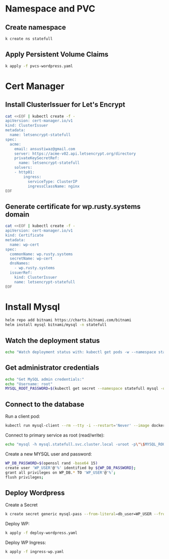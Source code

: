 # Namespace and PVC

## Create namespace
```bash
k create ns statefull
```
## Apply Persistent Volume Claims

```bash
k apply -f pvcs-wordpress.yaml
```

# Cert Manager
## Install ClusterIssuer for Let's Encrypt

```bash
cat <<EOF | kubectl create -f -
apiVersion: cert-manager.io/v1
kind: ClusterIssuer
metadata:
  name: letsencrypt-statefull
spec:
  acme:
    email: ansustiwaz@gmail.com
    server: https://acme-v02.api.letsencrypt.org/directory
    privateKeySecretRef:
      name: letsencrypt-statefull
    solvers:
    - http01:
        ingress:
          serviceType: ClusterIP
          ingressClassName: nginx
EOF
```
## Generate certificate for wp.rusty.systems domain
```bash
cat <<EOF | kubectl create -f -
apiVersion: cert-manager.io/v1
kind: Certificate
metadata:
  name: wp-cert
spec:
  commonName: wp.rusty.systems
  secretName: wp-cert
  dnsNames:
    - wp.rusty.systems
  issuerRef:
    kind: ClusterIssuer
    name: letsencrypt-statefull
EOF
```

# Install Mysql

```bash
helm repo add bitnami https://charts.bitnami.com/bitnami
helm install mysql bitnami/mysql -n statefull

```
## Watch the deployment status
```bash
echo "Watch deployment status with: kubectl get pods -w --namespace statefull"
```
## Get administrator credentials

```bash
echo "Get MySQL admin credentials:"
echo "Username: root"
MYSQL_ROOT_PASSWORD=$(kubectl get secret --namespace statefull mysql -o jsonpath="{.data.mysql-root-password}" | base64 --decode)
```
## Connect to the database
Run a client pod:
```bash
kubectl run mysql-client --rm --tty -i --restart='Never' --image docker.io/bitnami/mysql:8.0.29-debian-10-r21 --namespace statefull --env MYSQL_ROOT_PASSWORD=$MYSQL_ROOT_PASSWORD --command -- bash
```
Connect to primary service as root (read/write):
```bash
echo "mysql -h mysql.statefull.svc.cluster.local -uroot -p\"\$MYSQL_ROOT_PASSWORD\""
```

Create a new MYSQL user and password:
```bash
WP_DB_PASSWORD=$(openssl rand -base64 15)
create user 'WP_USER'@'%' identified by ${WP_DB_PASSWORD};
grant all privileges on WP_DB.* TO 'WP_USER'@'%';
flush privileges;

```
## Deploy Wordpress
Create a Secret
```bash
k create secret generic mysql-pass --from-literal=db_user=WP_USER --from-literal=db_name=WP_DB --from-literal=password=${WP_DB_PASSWORD}
```

Deploy WP:
```bash
k apply -f deploy-wordpress.yaml
```

Deploy WP Ingress:
```bash
k apply -f ingress-wp.yaml
```
